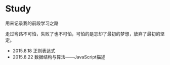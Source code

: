 # Study
用来记录我的前段学习之路

<p>走过弯路不可怕，失败了也不可怕，可怕的是忘却了最初的梦想，放弃了最初的坚定。</p>

<ul>
	<li>2015.8.18 正则表达式</li>
	<li>2015.8.22 数据结构与算法——JavaScript描述</li>
</ul>